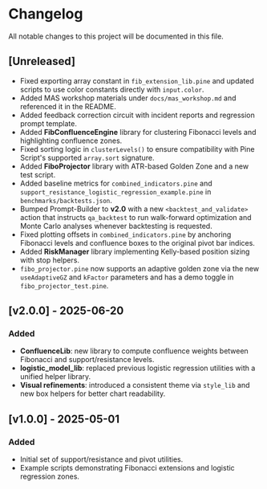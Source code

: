 # Changelog

All notable changes to this project will be documented in this file.

## [Unreleased]
- Fixed exporting array constant in `fib_extension_lib.pine` and
  updated scripts to use color constants directly with `input.color`.
- Added MAS workshop materials under `docs/mas_workshop.md` and referenced it in
  the README.
- Added feedback correction circuit with incident reports and regression prompt template.
- Added **FibConfluenceEngine** library for clustering Fibonacci levels and highlighting confluence zones.
- Fixed sorting logic in `clusterLevels()` to ensure compatibility with Pine Script's
  supported `array.sort` signature.
- Added **FiboProjector** library with ATR-based Golden Zone and a new test script.
- Added baseline metrics for `combined_indicators.pine` and `support_resistance_logistic_regression_example.pine` in `benchmarks/backtests.json`.
- Bumped Prompt-Builder to **v2.0** with a new `<backtest_and_validate>` action
  that instructs `qa_backtest` to run walk-forward optimization and Monte Carlo
  analyses whenever backtesting is requested.
- Fixed plotting offsets in `combined_indicators.pine` by anchoring Fibonacci
  levels and confluence boxes to the original pivot bar indices.
- Added **RiskManager** library implementing Kelly-based position sizing with stop helpers.
- `fibo_projector.pine` now supports an adaptive golden zone via the new
  `useAdaptiveGZ` and `kFactor` parameters and has a demo toggle in
  `fibo_projector_test.pine`.

## [v2.0.0] - 2025-06-20
### Added
- **ConfluenceLib**: new library to compute confluence weights between Fibonacci and support/resistance levels.
- **logistic_model_lib**: replaced previous logistic regression utilities with a unified helper library.
- **Visual refinements**: introduced a consistent theme via `style_lib` and new box helpers for better chart readability.

## [v1.0.0] - 2025-05-01
### Added
- Initial set of support/resistance and pivot utilities.
- Example scripts demonstrating Fibonacci extensions and logistic regression zones.
